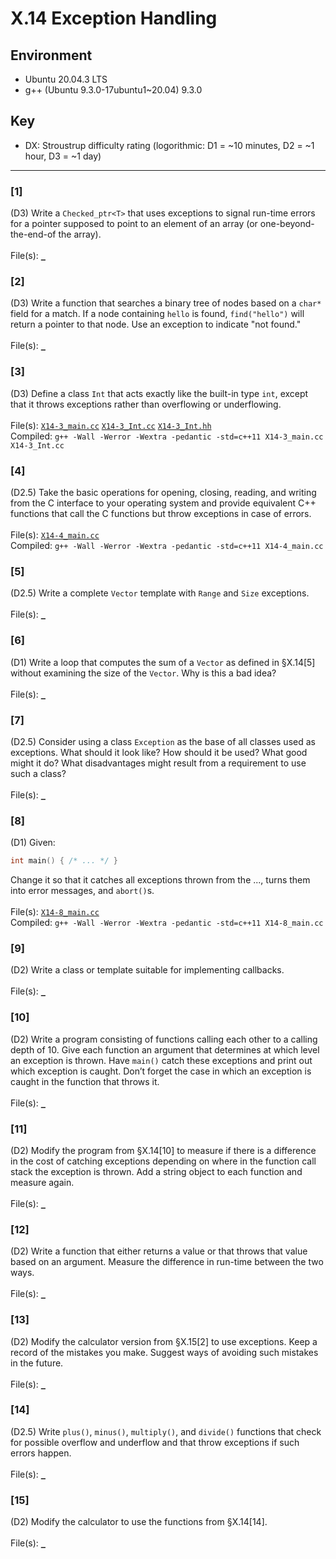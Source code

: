# X.14 Exception Handling

## Environment
- Ubuntu 20.04.3 LTS
- g++ (Ubuntu 9.3.0-17ubuntu1~20.04) 9.3.0

## Key
- DX: Stroustrup difficulty rating (logorithmic: D1 = ~10 minutes, D2 = ~1 hour, D3 = ~1 day)

---

### \[1\]
(D3) Write a `Checked_ptr<T>` that uses exceptions to signal run-time errors for a pointer supposed to point to an element of an array (or one-beyond-the-end-of the array).\
\
File(s): [`_`](./)

### \[2\]
(D3) Write a function that searches a binary tree of nodes based on a `char*` field for a match. If a node containing `hello` is found, `find("hello")` will return a pointer to that node. Use an exception to indicate "not found."\
\
File(s): [`_`](./)

### \[3\]
(D3) Define a class `Int` that acts exactly like the built-in type `int`, except that it throws exceptions rather than overflowing or underflowing.\
\
File(s): [`X14-3_main.cc`](./X14-3_main.cc) [`X14-3_Int.cc`](./X14-3_Int.cc) [`X14-3_Int.hh`](./X14-3_Int.hh)\
Compiled: `g++ -Wall -Werror -Wextra -pedantic -std=c++11 X14-3_main.cc X14-3_Int.cc`

### \[4\]
(D2.5) Take the basic operations for opening, closing, reading, and writing from the C interface to your operating system and provide equivalent C++ functions that call the C functions but throw exceptions in case of errors.\
\
File(s): [`X14-4_main.cc`](./X14-4_main.cc)\
Compiled: `g++ -Wall -Werror -Wextra -pedantic -std=c++11 X14-4_main.cc`

### \[5\]
(D2.5) Write a complete `Vector` template with `Range` and `Size` exceptions.\
\
File(s): [`_`](./)

### \[6\]
(D1) Write a loop that computes the sum of a `Vector` as defined in §X.14\[5\] without examining the size of the `Vector`. Why is this a bad idea?\
\
File(s): [`_`](./)

### \[7\]
(D2.5) Consider using a class `Exception` as the base of all classes used as exceptions. What should it look like? How should it be used? What good might it do? What disadvantages might result from a requirement to use such a class?\
\
File(s): [`_`](./)

### \[8\]
(D1) Given:
```C++
int main() { /* ... */ }
```
Change it so that it catches all exceptions thrown from the ..., turns them into error messages, and `abort()`s.\
\
File(s): [`X14-8_main.cc`](./X14-8_main.cc)\
Compiled: `g++ -Wall -Werror -Wextra -pedantic -std=c++11 X14-8_main.cc`

### \[9\]
(D2) Write a class or template suitable for implementing callbacks.\
\
File(s): [`_`](./)

### \[10\]
(D2) Write a program consisting of functions calling each other to a calling depth of 10. Give each function an argument that determines at which level an exception is thrown. Have `main()` catch these exceptions and print out which exception is caught. Don’t forget the case in which an exception is caught in the function that throws it.\
\
File(s): [`_`](./)

### \[11\]
(D2) Modify the program from §X.14[10] to measure if there is a difference in the cost of catching exceptions depending on where in the function call stack the exception is thrown. Add a string object to each function and measure again.\
\
File(s): [`_`](./)

### \[12\]
(D2) Write a function that either returns a value or that throws that value based on an argument. Measure the difference in run-time between the two ways.\
\
File(s): [`_`](./)

### \[13\]
(D2) Modify the calculator version from §X.15[2] to use exceptions. Keep a record of the mistakes you make. Suggest ways of avoiding such mistakes in the future.\
\
File(s): [`_`](./)

### \[14\]
(D2.5) Write `plus()`, `minus()`, `multiply()`, and `divide()` functions that check for possible overflow and underflow and that throw exceptions if such errors happen.\
\
File(s): [`_`](./)

### \[15\]
(D2) Modify the calculator to use the functions from §X.14\[14\].\
\
File(s): [`_`](./)
